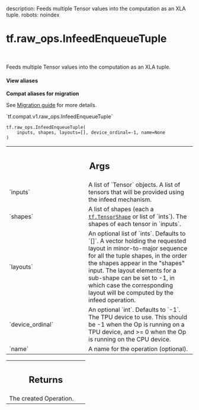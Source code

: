 description: Feeds multiple Tensor values into the computation as an XLA tuple.
robots: noindex

# tf.raw_ops.InfeedEnqueueTuple

<!-- Insert buttons and diff -->

<table class="tfo-notebook-buttons tfo-api nocontent" align="left">

</table>



Feeds multiple Tensor values into the computation as an XLA tuple.


<section class="expandable">
  <h4 class="showalways">View aliases</h4>
  <p>
<b>Compat aliases for migration</b>
<p>See
<a href="https://www.tensorflow.org/guide/migrate">Migration guide</a> for
more details.</p>
<p>`tf.compat.v1.raw_ops.InfeedEnqueueTuple`</p>
</p>
</section>

<pre class="devsite-click-to-copy prettyprint lang-py tfo-signature-link">
<code>tf.raw_ops.InfeedEnqueueTuple(
    inputs, shapes, layouts=[], device_ordinal=-1, name=None
)
</code></pre>



<!-- Placeholder for "Used in" -->


<!-- Tabular view -->
 <table class="responsive fixed orange">
<colgroup><col width="214px"><col></colgroup>
<tr><th colspan="2"><h2 class="add-link">Args</h2></th></tr>

<tr>
<td>
`inputs`<a id="inputs"></a>
</td>
<td>
A list of `Tensor` objects.
A list of tensors that will be provided using the infeed mechanism.
</td>
</tr><tr>
<td>
`shapes`<a id="shapes"></a>
</td>
<td>
A list of shapes (each a <a href="../../tf/TensorShape.md"><code>tf.TensorShape</code></a> or list of `ints`).
The shapes of each tensor in `inputs`.
</td>
</tr><tr>
<td>
`layouts`<a id="layouts"></a>
</td>
<td>
An optional list of `ints`. Defaults to `[]`.
A vector holding the requested layout in minor-to-major sequence for
all the tuple shapes, in the order the shapes appear in the "shapes" input.
The layout elements for a sub-shape can be set to -1, in which case the
corresponding layout will be computed by the infeed operation.
</td>
</tr><tr>
<td>
`device_ordinal`<a id="device_ordinal"></a>
</td>
<td>
An optional `int`. Defaults to `-1`.
The TPU device to use. This should be -1 when the Op
is running on a TPU device, and >= 0 when the Op is running on the CPU
device.
</td>
</tr><tr>
<td>
`name`<a id="name"></a>
</td>
<td>
A name for the operation (optional).
</td>
</tr>
</table>



<!-- Tabular view -->
 <table class="responsive fixed orange">
<colgroup><col width="214px"><col></colgroup>
<tr><th colspan="2"><h2 class="add-link">Returns</h2></th></tr>
<tr class="alt">
<td colspan="2">
The created Operation.
</td>
</tr>

</table>

